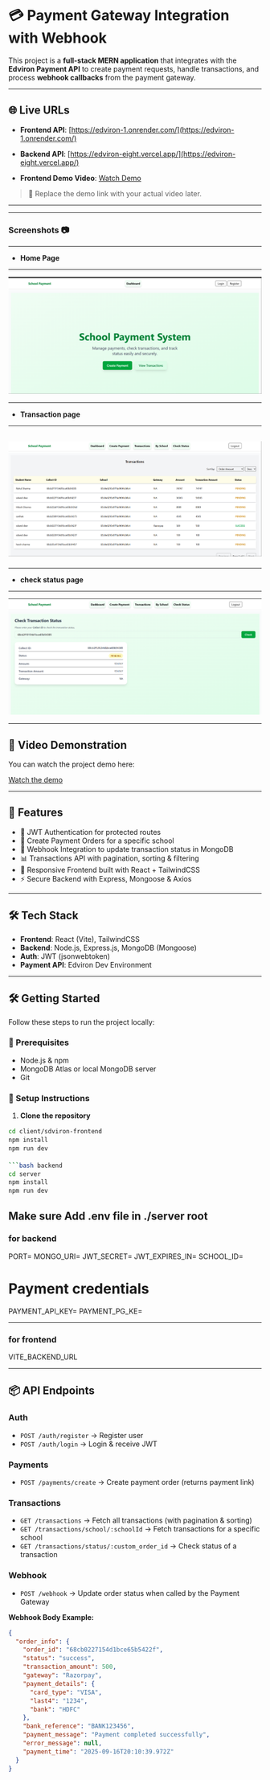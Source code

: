# 💳 Payment Gateway Integration with Webhook

This project is a **full-stack MERN application** that integrates with the **Edviron Payment API** to create payment requests, handle transactions, and process **webhook callbacks** from the payment gateway.

---

## 🌐 Live URLs
- **Frontend API**: [https://edviron-1.onrender.com/](https://edviron-1.onrender.com/)  
 
- **Backend API**: [https://edviron-eight.vercel.app/](https://edviron-eight.vercel.app/)


- **Frontend Demo Video**: [Watch Demo](https://drive.google.com/file/d/1qG-HwSf1I9A-MDdUZOMWaizKUUW5sd9g/view?usp=sharing)  


> 📌 Replace the demo link with your actual video later.

---
---
### Screenshots :camera:

---
- **Home Page**
---
![Edviron](./assets//Screenshot%202025-09-18%20040142.png)


---
- **Transaction page**
---
![transaction](./assets//Screenshot%202025-09-18%20040220.png)
---



---
- **check status page**

---
![status](./assets/Screenshot%202025-09-18%20040248.png)

---


## 🎥 Video Demonstration

You can watch the project demo here:  

[Watch the demo](https://drive.google.com/file/d/1qG-HwSf1I9A-MDdUZOMWaizKUUW5sd9g/view?usp=sharing)

---

## 🚀 Features

- 🔐 JWT Authentication for protected routes  
- 🏫 Create Payment Orders for a specific school  
- 💸 Webhook Integration to update transaction status in MongoDB  
- 📊 Transactions API with pagination, sorting & filtering  
- 🎨 Responsive Frontend built with React + TailwindCSS  
- ⚡ Secure Backend with Express, Mongoose & Axios  

---

## 🛠 Tech Stack

- **Frontend**: React (Vite), TailwindCSS  
- **Backend**: Node.js, Express.js, MongoDB (Mongoose)  
- **Auth**: JWT (jsonwebtoken)  
- **Payment API**: Edviron Dev Environment  

---
## 🛠️ Getting Started

Follow these steps to run the project locally:

### 🔧 Prerequisites
- Node.js & npm
- MongoDB Atlas or local MongoDB server
- Git

### 🚀 Setup Instructions

1. **Clone the repository**

```bash frontend
cd client/sdviron-frontend
npm install
npm run dev

```bash backend
cd server
npm install
npm run dev

```
## Make sure Add .env file in ./server root
### for backend
PORT=
MONGO_URI=
JWT_SECRET=
JWT_EXPIRES_IN=
SCHOOL_ID=
# Payment credentials
PAYMENT_API_KEY=
PAYMENT_PG_KE=

---
### for frontend
VITE_BACKEND_URL

---
## 📦 API Endpoints

### Auth
- `POST /auth/register` → Register user  
- `POST /auth/login` → Login & receive JWT  

### Payments
- `POST /payments/create` → Create payment order (returns payment link)  

### Transactions
- `GET /transactions` → Fetch all transactions (with pagination & sorting)  
- `GET /transactions/school/:schoolId` → Fetch transactions for a specific school  
- `GET /transactions/status/:custom_order_id` → Check status of a transaction  

### Webhook
- `POST /webhook` → Update order status when called by the Payment Gateway  

**Webhook Body Example:**
```json
{
  "order_info": {
    "order_id": "68cb0227154d1bce65b5422f",
    "status": "success",
    "transaction_amount": 500,
    "gateway": "Razorpay",
    "payment_details": {
      "card_type": "VISA",
      "last4": "1234",
      "bank": "HDFC"
    },
    "bank_reference": "BANK123456",
    "payment_message": "Payment completed successfully",
    "error_message": null,
    "payment_time": "2025-09-16T20:10:39.972Z"
  }
}

